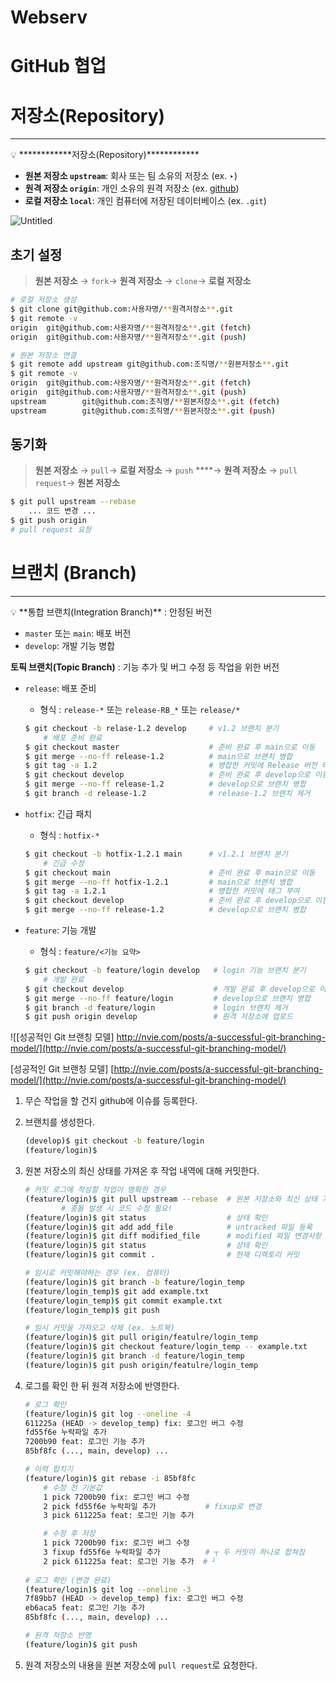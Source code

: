 # Webserv
# GitHub 협업

# 저장소(Repository)

---

<aside>
💡 ************저장소(Repository)************

- **원본 저장소 `upstream`**: 회사 또는 팀 소유의 저장소 (ex. ‣)
- **원격 저장소 `origin`**: 개인 소유의 원격 저장소 (ex. [github](https://github.com/))
- **로컬 저장소 `local`**: 개인 컴퓨터에 저장된 데이터베이스 (ex. `.git`)

![Untitled](GitHub%20%E1%84%92%E1%85%A7%E1%86%B8%E1%84%8B%E1%85%A5%E1%86%B8%201c069559ed1449e382ce7e7fb17fb522/Untitled.png)

</aside>

## 초기 설정

> **원본 저장소** → `fork`→ **원격 저장소** → `clone`→ **로컬 저장소**
> 

```bash
# 로컬 저장소 생성 
$ git clone git@github.com:사용자명/**원격저장소**.git
$ git remote -v
origin  git@github.com:사용자명/**원격저장소**.git (fetch)
origin  git@github.com:사용자명/**원격저장소**.git (push)
```

```bash
# 원본 저장소 연결
$ git remote add upstream git@github.com:조직명/**원본저장소**.git
$ git remote -v
origin  git@github.com:사용자명/**원격저장소**.git (fetch)
origin  git@github.com:사용자명/**원격저장소**.git (push)
upstream        git@github.com:조직명/**원본저장소**.git (fetch)
upstream        git@github.com:조직명/**원본저장소**.git (push)
```

## 동기화

> **원본 저장소** → `pull`→ **로컬 저장소** → `push` ****→ **원격 저장소** → `pull request`→ **원본 저장소**
> 

```bash
$ git pull upstream --rebase
	... 코드 변경 ... 
$ git push origin
# pull request 요청 
```

# 브랜치 (Branch)

---

<aside>
💡 **통합 브랜치(Integration Branch)** : 안정된 버전

- `master` 또는 `main`: 배포 버전
- `develop`: 개발 기능 병합

**토픽 브랜치(Topic Branch)** : 기능 추가 및 버그 수정 등 작업을 위한 버전

- `release`: 배포 준비
    - 형식 : `release-*` 또는 `release-RB_*` 또는 `release/*`
    
    ```bash
    $ git checkout -b relase-1.2 develop     # v1.2 브랜치 분기
    	# 배포 준비 완료
    $ git checkout master                    # 준비 완료 후 main으로 이동
    $ git merge --no-ff release-1.2          # main으로 브랜치 병합
    $ git tag -a 1.2                         # 병합한 커밋에 Release 버전 태그 부여
    $ git checkout develop                   # 준비 완료 후 develop으로 이동 
    $ git merge --no-ff release-1.2          # develop으로 브랜치 병합
    $ git branch -d release-1.2              # release-1.2 브랜치 제거
    ```
    
- `hotfix`: 긴급 패치
    - 형식 : `hotfix-*`
    
    ```bash
    $ git checkout -b hotfix-1.2.1 main      # v1.2.1 브랜치 분기
    	# 긴급 수정
    $ git checkout main                      # 준비 완료 후 main으로 이동
    $ git merge --no-ff hotfix-1.2.1         # main으로 브랜치 병합
    $ git tag -a 1.2.1                       # 병합한 커밋에 태그 부여
    $ git checkout develop                   # 준비 완료 후 develop으로 이동 
    $ git merge --no-ff release-1.2          # develop으로 브랜치 병합
    ```
    
- `feature`: 기능 개발
    - 형식 : `feature/<기능 요약>`
    
    ```bash
    $ git checkout -b feature/login develop   # login 기능 브랜치 분기
    	# 개발 완료
    $ git checkout develop                    # 개발 완료 후 develop으로 이동
    $ git merge --no-ff feature/login         # develop으로 브랜치 병합
    $ git branch -d feature/login             # login 브랜치 제거
    $ git push origin develop                 # 원격 저장소에 업로드
    ```
    

![[성공적인 Git 브랜칭 모델] [http://nvie.com/posts/a-successful-git-branching-model/](http://nvie.com/posts/a-successful-git-branching-model/) ](GitHub%20%E1%84%92%E1%85%A7%E1%86%B8%E1%84%8B%E1%85%A5%E1%86%B8%201c069559ed1449e382ce7e7fb17fb522/Untitled%201.png)

[성공적인 Git 브랜칭 모델] [http://nvie.com/posts/a-successful-git-branching-model/](http://nvie.com/posts/a-successful-git-branching-model/) 

</aside>

1. 무슨 작업을 할 건지 github에 이슈를 등록한다.
2. 브랜치를 생성한다.
    
    ```bash
    (develop)$ git checkout -b feature/login
    (feature/login)$
    ```
    
3. 원본 저장소의 최신 상태를 가져온 후 작업 내역에 대해 커밋한다.
    
    ```bash
    # 커밋 로그에 작성할 작업이 명확한 경우 
    (feature/login)$ git pull upstream --rebase  # 원본 저장소와 최신 상태 가져오기
    		# 충돌 발생 시 코드 수정 필요!
    (feature/login)$ git status                  # 상태 확인
    (feature/login)$ git add add_file            # untracked 파일 등록
    (feature/login)$ git diff modified_file      # modified 파일 변경사항 확인
    (feature/login)$ git status                  # 상태 확인
    (feature/login)$ git commit .                # 현재 디렉토리 커밋
    ```
    
    ```bash
    # 임시로 커밋해야하는 경우 (ex. 컴퓨터)
    (feature/login)$ git branch -b feature/login_temp
    (feature/login_temp)$ git add example.txt
    (feature/login_temp)$ git commit example.txt
    (feature/login_temp)$ git push
    
    # 임시 커밋을 가져오고 삭제 (ex. 노트북)
    (feature/login)$ git pull origin/featulre/login_temp
    (feature/login)$ git checkout feature/login_temp -- example.txt
    (feature/login)$ git branch -d feature/login_temp
    (feature/login)$ git push origin/featulre/login_temp
    ```
    
4. 로그를 확인 한 뒤 원격 저장소에 반영한다.
    
    ```bash
    # 로그 확인 
    (feature/login)$ git log --oneline -4
    611225a (HEAD -> develop_temp) fix: 로그인 버그 수정
    fd55f6e 누락파일 추가
    7200b90 feat: 로그인 기능 추가
    85bf8fc (..., main, develop) ... 
    
    # 이력 합치기
    (feature/login)$ git rebase -i 85bf8fc
    	# 수정 전 기본값
    	1 pick 7200b90 fix: 로그인 버그 수정
    	2 pick fd55f6e 누락파일 추가           # fixup로 변경
    	3 pick 611225a feat: 로그인 기능 추가
    
    	# 수정 후 저장
    	1 pick 7200b90 fix: 로그인 버그 수정
    	3 fixup fd55f6e 누락파일 추가          # ┬ 두 커밋이 하나로 합쳐짐
    	2 pick 611225a feat: 로그인 기능 추가  # ┘
    	
    # 로그 확인 (변경 완료)
    (feature/login)$ git log --oneline -3
    7f89bb7 (HEAD -> develop_temp) fix: 로그인 버그 수정
    eb6aca5 feat: 로그인 기능 추가
    85bf8fc (..., main, develop) ... 
    
    # 원격 저장소 반영
    (feature/login)$ git push
    ```
    
5. 원격 저장소의 내용을 원본 저장소에 `pull request`로 요청한다.
